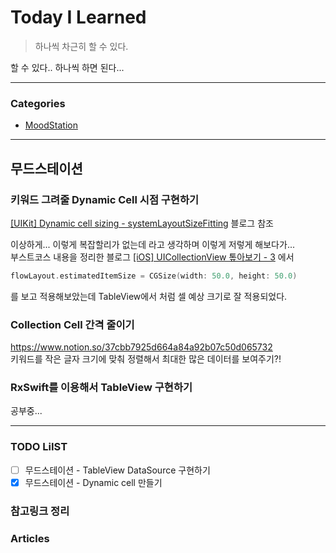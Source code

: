 # Today I Learned
> 하나씩 차근히 할 수 있다.

할 수 있다.. 하나씩 하면 된다...

---

### Categories
- [MoodStation](#무드스테이션)

---

## 무드스테이션
### 키워드 그려줄 Dynamic Cell 시점 구현하기
[[UIKit] Dynamic cell sizing - systemLayoutSizeFitting](https://ntomios.tistory.com/15) 블로그 참조  

이상하게... 이렇게 복잡할리가 없는데 라고 생각하며 이렇게 저렇게 해보다가...  
부스트코스 내용을 정리한 블로그 [[iOS] UICollectionView 톺아보기 - 3](https://k-elon.tistory.com/26) 에서   
```swift
flowLayout.estimatedItemSize = CGSize(width: 50.0, height: 50.0)
``` 
를 보고 적용해보았는데 TableView에서 처럼 셀 예상 크기로 잘 적용되었다.

### Collection Cell 간격 줄이기
https://www.notion.so/37cbb7925d664a84a92b07c50d065732  
키워드를 작은 글자 크기에 맞춰 정렬해서 최대한 많은 데이터를 보여주기?!

### RxSwift를 이용해서 TableView 구현하기
공부중...

---

### TODO LiIST
- [ ] 무드스테이션 - TableView DataSource 구현하기
- [x] 무드스테이션 - Dynamic cell 만들기 

### 참고링크 정리

### Articles


